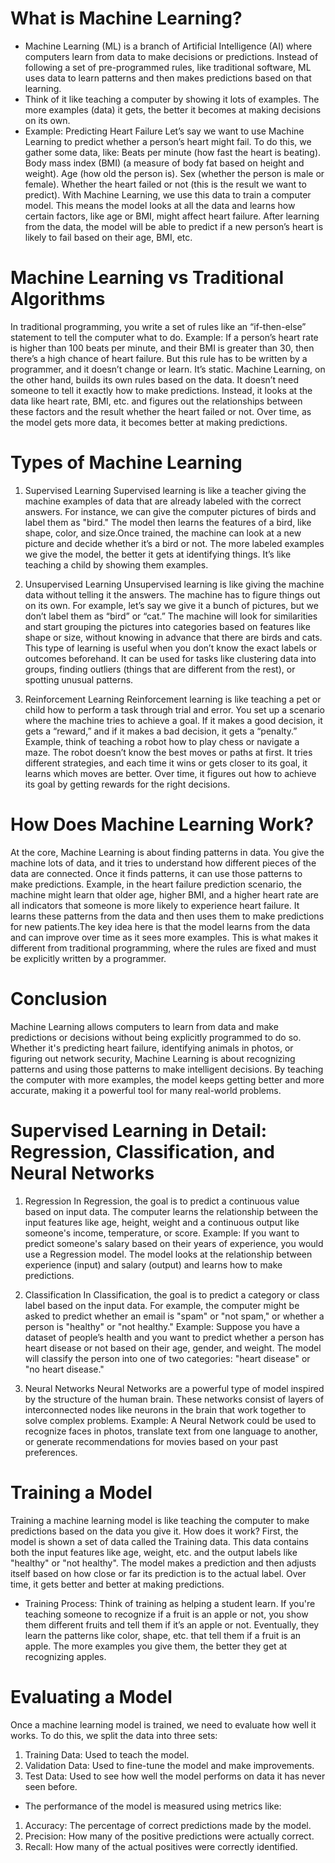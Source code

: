 # What is Machine Learning?
* Machine Learning (ML) is a branch of Artificial Intelligence (AI) where computers learn from data to make decisions or predictions. Instead of following a set of pre-programmed rules, like traditional software, ML uses data to learn patterns and then makes predictions based on that learning.
* Think of it like teaching a computer by showing it lots of examples. The more examples (data) it gets, the better it becomes at making decisions on its own.
* Example: Predicting Heart Failure
Let’s say we want to use Machine Learning to predict whether a person’s heart might fail. To do this, we gather some data, like:
Beats per minute (how fast the heart is beating).
Body mass index (BMI) (a measure of body fat based on height and weight).
Age (how old the person is).
Sex (whether the person is male or female).
Whether the heart failed or not (this is the result we want to predict).
With Machine Learning, we use this data to train a computer model. This means the model looks at all the data and learns how certain factors, like age or BMI, might affect heart failure. After learning from the data, the model will be able to predict if a new person’s heart is likely to fail based on their age, BMI, etc.

# Machine Learning vs Traditional Algorithms
In traditional programming, you write a set of rules like an “if-then-else” statement to tell the computer what to do. 
Example:
If a person’s heart rate is higher than 100 beats per minute, and their BMI is greater than 30, then there’s a high chance of heart failure.
But this rule has to be written by a programmer, and it doesn’t change or learn. It’s static.
Machine Learning, on the other hand, builds its own rules based on the data. It doesn’t need someone to tell it exactly how to make predictions. Instead, it looks at the data like heart rate, BMI, etc. and figures out the relationships between these factors and the result whether the heart failed or not. Over time, as the model gets more data, it becomes better at making predictions.

# Types of Machine Learning
1. Supervised Learning
Supervised learning is like a teacher giving the machine examples of data that are already labeled with the correct answers. For instance, we can give the computer pictures of birds and label them as "bird." The model then learns the features of a bird, like shape, color, and size.Once trained, the machine can look at a new picture and decide whether it’s a bird or not. The more labeled examples we give the model, the better it gets at identifying things. It’s like teaching a child by showing them examples.

2. Unsupervised Learning
Unsupervised learning is like giving the machine data without telling it the answers. The machine has to figure things out on its own. For example, let’s say we give it a bunch of pictures, but we don’t label them as “bird” or “cat.” The machine will look for similarities and start grouping the pictures into categories based on features like shape or size, without knowing in advance that there are birds and cats.
This type of learning is useful when you don’t know the exact labels or outcomes beforehand. It can be used for tasks like clustering data into groups, finding outliers (things that are different from the rest), or spotting unusual patterns.

3. Reinforcement Learning
Reinforcement learning is like teaching a pet or child how to perform a task through trial and error. You set up a scenario where the machine tries to achieve a goal. If it makes a good decision, it gets a “reward,” and if it makes a bad decision, it gets a “penalty.”
Example, think of teaching a robot how to play chess or navigate a maze. The robot doesn’t know the best moves or paths at first. It tries different strategies, and each time it wins or gets closer to its goal, it learns which moves are better. Over time, it figures out how to achieve its goal by getting rewards for the right decisions.

# How Does Machine Learning Work?
At the core, Machine Learning is about finding patterns in data. You give the machine lots of data, and it tries to understand how different pieces of the data are connected. Once it finds patterns, it can use those patterns to make predictions.
Example, in the heart failure prediction scenario, the machine might learn that older age, higher BMI, and a higher heart rate are all indicators that someone is more likely to experience heart failure. It learns these patterns from the data and then uses them to make predictions for new patients.The key idea here is that the model learns from the data and can improve over time as it sees more examples. This is what makes it different from traditional programming, where the rules are fixed and must be explicitly written by a programmer.

# Conclusion
Machine Learning allows computers to learn from data and make predictions or decisions without being explicitly programmed to do so. Whether it's predicting heart failure, identifying animals in photos, or figuring out network security, Machine Learning is about recognizing patterns and using those patterns to make intelligent decisions.
By teaching the computer with more examples, the model keeps getting better and more accurate, making it a powerful tool for many real-world problems.

# Supervised Learning in Detail: Regression, Classification, and Neural Networks
1. Regression
In Regression, the goal is to predict a continuous value based on input data. The computer learns the relationship between the input features like age, height, weight and a continuous output like someone's income, temperature, or score.
Example: If you want to predict someone's salary based on their years of experience, you would use a Regression model. The model looks at the relationship between experience (input) and salary (output) and learns how to make predictions.

2. Classification
In Classification, the goal is to predict a category or class label based on the input data. For example, the computer might be asked to predict whether an email is "spam" or "not spam," or whether a person is "healthy" or "not healthy."
Example: Suppose you have a dataset of people’s health and you want to predict whether a person has heart disease or not based on their age, gender, and weight. The model will classify the person into one of two categories: "heart disease" or "no heart disease."

3. Neural Networks
Neural Networks are a powerful type of model inspired by the structure of the human brain. These networks consist of layers of interconnected nodes like neurons in the brain that work together to solve complex problems.
Example: A Neural Network could be used to recognize faces in photos, translate text from one language to another, or generate recommendations for movies based on your past preferences.


# Training a Model
Training a machine learning model is like teaching the computer to make predictions based on the data you give it.
How does it work?
First, the model is shown a set of data called the Training data. This data contains both the input features like age, weight, etc. and the output labels like "healthy" or "not healthy". The model makes a prediction and then adjusts itself based on how close or far its prediction is to the actual label. Over time, it gets better and better at making predictions.
* Training Process:
Think of training as helping a student learn. If you're teaching someone to recognize if a fruit is an apple or not, you show them different fruits and tell them if it’s an apple or not. Eventually, they learn the patterns like color, shape, etc. that tell them if a fruit is an apple. The more examples you give them, the better they get at recognizing apples.

# Evaluating a Model
Once a machine learning model is trained, we need to evaluate how well it works. To do this, we split the data into three sets:
1. Training Data: Used to teach the model.
2. Validation Data: Used to fine-tune the model and make improvements.
3. Test Data: Used to see how well the model performs on data it has never seen before.

* The performance of the model is measured using metrics like:
1. Accuracy: The percentage of correct predictions made by the model.
2. Precision: How many of the positive predictions were actually correct.
3. Recall: How many of the actual positives were correctly identified.


